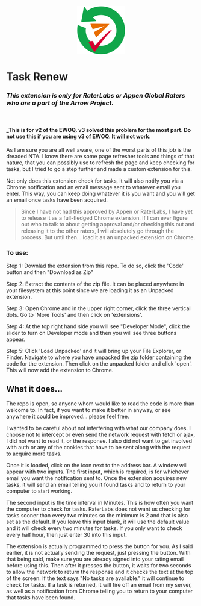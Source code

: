 <div class="icon" style="text-align: center;">
<img src="icons/taskRenew128.png" alt="Task Renew Icon"/>
</div>

# Task Renew

### _This extension is only for RaterLabs or Appen Global Raters who are a part of the Arrow Project._

&nbsp;

#### _This is for v2 of the EWOQ. v3 solved this problem for the most part. Do not use this if you are using v3 of EWOQ. It will not work.

As I am sure you are all well aware, one of the worst parts of this job is the dreaded NTA. I know there are some page refresher tools and things of that nature, that you can possibly use to refresh the page and keep checking for tasks, but I tried to go a step further and made a custom extension for this.

Not only does this extension check for tasks, it will also notify you via a Chrome notification and an email message sent to whatever email you enter. This way, you can keep doing whatever it is you want and you will get an email once tasks have been acquired.

> Since I have not had this approved by Appen or RaterLabs, I have yet to release it as a full-fledged Chrome extension. If I can ever figure out who to talk to about getting approval and/or checking this out and releasing it to the other raters, I will absolutely go through the process. But until then... load it as an unpacked extension on Chrome.

### To use:

Step 1: Downlad the extension from this repo. To do so, click the 'Code' button and then "Download as Zip"

Step 2: Extract the contents of the zip file. It can be placed anywhere in your filesystem at this point since we are loading it as an Unpacked extension.

Step 3: Open Chrome and in the upper right corner, click the three vertical dots. Go to 'More Tools' and then click on 'extensions'.

Step 4: At the top right hand side you will see "Developer Mode", click the slider to turn on Developer mode and then you will see three buttons appear.

Step 5: Click 'Load Unpacked' and it will bring up your File Explorer, or Finder. Navigate to where you have unpacked the zip folder containing the code for the extension. Then click on the unpacked folder and click 'open'. This will now add the extension to Chrome.

## What it does...

The repo is open, so anyone whom would like to read the code is more than welcome to. In fact, if you want to make it better in anyway, or see anywhere it could be improved... please feel free.

I wanted to be careful about not interfering with what our company does. I choose not to intercept or even send the network request with fetch or ajax, I did not want to read it, or the response. I also did not want to get involved with auth or any of the cookies that have to be sent along with the request to acquire more tasks.

Once it is loaded, click on the icon next to the address bar. A window will appear with two inputs. The first input, which is required, is for whichever email you want the notification sent to. Once the extension acquires new tasks, it will send an email telling you it found tasks and to return to your computer to start working.

The second input is the time interval in Minutes. This is how often you want the computer to check for tasks. RaterLabs does not want us checking for tasks sooner than every two minutes so the minimum is 2 and that is also set as the default. If you leave this input blank, it will use the default value and it will check every two minutes for tasks. If you only want to check every half hour, then just enter 30 into this input.

The extension is actually programmed to press the button for you. As I said earlier, it is not actually sending the request, just pressing the button. With that being said, make sure you are already signed into your rating email before using this. Then after it presses the button, it waits for two seconds to allow the network to return the response and it checks the text at the top of the screen. If the text says "No tasks are available." it will continue to check for tasks. If a task is returned, it will fire off an email from my server, as well as a notification from Chrome telling you to return to your computer that tasks have been found.
